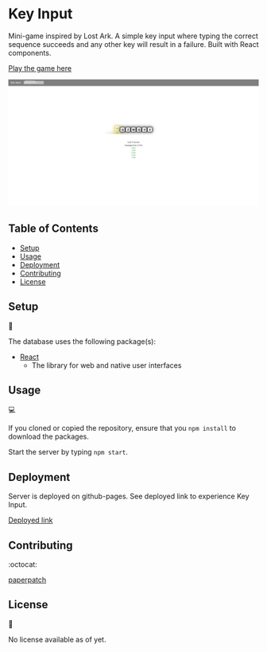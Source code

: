 # Key Input

Mini-game inspired by Lost Ark. A simple key input where typing the correct sequence succeeds and any other key will result in a failure. Built with React components.

[Play the game here](https://paperpatch.github.io/key_input/)

![Screenshot](./src/assets/pic/key_input_screenshot.png)

## Table of Contents

* [Setup](#setup)
* [Usage](#usage)
* [Deployment](#deployment)
* [Contributing](#contributing)
* [License](#license)

## Setup
:floppy_disk:

The database uses the following package(s):
- [React](https://react.dev/)
  - The library for web and native user interfaces

## Usage

:computer:

If you cloned or copied the repository, ensure that you `npm install` to download the packages.

Start the server by typing `npm start`.

## Deployment

Server is deployed on github-pages. See deployed link to experience Key Input.

[Deployed link](https://paperpatch.github.io/key_input/)

## Contributing

:octocat:

[paperpatch](https://github.com/paperpatch) </br>

## License

:receipt:

No license available as of yet.